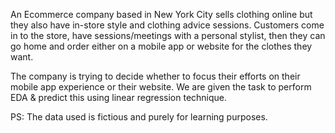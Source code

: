 An Ecommerce company based in New York City sells clothing online but they also have in-store style and clothing advice sessions. Customers come in to the store, have sessions/meetings with a personal stylist, then they can go home and order either on a mobile app or website for the clothes they want.


The company is trying to decide whether to focus their efforts on their mobile app experience or their website. We are given the task to perform EDA & predict this using linear regression technique.


PS: The data used is fictious and purely for learning purposes.
